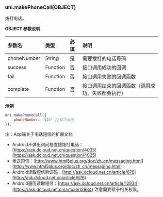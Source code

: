### uni.makePhoneCall(OBJECT)
拨打电话。

**OBJECT 参数说明**

|参数名|类型|必填|说明|
|:-|:-|:-|:-|
|phoneNumber|String|是|需要拨打的电话号码|
|success|Function|否|接口调用成功的回调|
|fail|Function|否|接口调用失败的回调函数|
|complete|Function|否|接口调用结束的回调函数（调用成功、失败都会执行）|

**示例**

```javascript
uni.makePhoneCall({
	phoneNumber: '114' //仅为示例
});
```


注：App端关于电话短信的扩展文档
- Android不弹出询问框直接拨打电话：[https://ask.dcloud.net.cn/question/4035](https://ask.dcloud.net.cn/question/4035)
- 发送短信：[http://www.html5plus.org/doc/zh_cn/messaging.html](http://www.html5plus.org/doc/zh_cn/messaging.html)
- Android读取短信验证码：[http://ask.dcloud.net.cn/article/676](http://ask.dcloud.net.cn/article/676)
- Android遍历读取短信：[https://ask.dcloud.net.cn/article/12934](https://ask.dcloud.net.cn/article/12934)
注意需要赋予相关权限。
